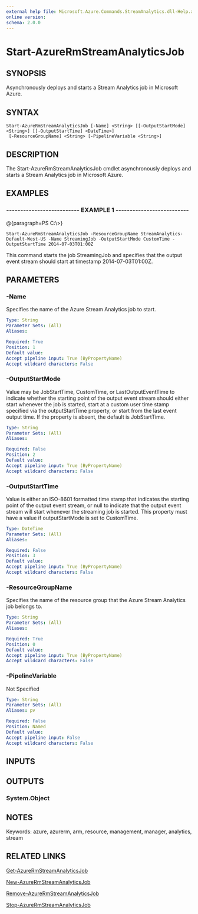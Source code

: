 ```yaml
---
external help file: Microsoft.Azure.Commands.StreamAnalytics.dll-Help.xml
online version: 
schema: 2.0.0
---
```


# Start-AzureRmStreamAnalyticsJob
## SYNOPSIS
Asynchronously deploys and starts a Stream Analytics job in Microsoft Azure.

## SYNTAX

```
Start-AzureRmStreamAnalyticsJob [-Name] <String> [[-OutputStartMode] <String>] [[-OutputStartTime] <DateTime>]
 [-ResourceGroupName] <String> [-PipelineVariable <String>]
```

## DESCRIPTION
The Start-AzureRmStreamAnalyticsJob cmdlet asynchronously deploys and starts a Stream Analytics job in Microsoft Azure.

## EXAMPLES

### --------------------------  EXAMPLE 1  --------------------------
@{paragraph=PS C:\\\>}

```
Start-AzureRmStreamAnalyticsJob -ResourceGroupName StreamAnalytics-Default-West-US -Name StreamingJob -OutputStartMode CustomTime -OutputStartTime 2014-07-03T01:00Z
```

This command starts the job StreamingJob and specifies that the output event stream should start at timestamp 2014-07-03T01:00Z.

## PARAMETERS

### -Name
Specifies the name of the Azure Stream Analytics job to start.

```yaml
Type: String
Parameter Sets: (All)
Aliases: 

Required: True
Position: 1
Default value: 
Accept pipeline input: True (ByPropertyName)
Accept wildcard characters: False
```

### -OutputStartMode
Value may be JobStartTime, CustomTime, or LastOutputEventTime to indicate whether the starting point of the output event stream should either start whenever the job is started, start at a custom user time stamp specified via the outputStartTime property, or start from the last event output time.
If the property is absent, the default is JobStartTime.

```yaml
Type: String
Parameter Sets: (All)
Aliases: 

Required: False
Position: 2
Default value: 
Accept pipeline input: True (ByPropertyName)
Accept wildcard characters: False
```

### -OutputStartTime
Value is either an ISO-8601 formatted time stamp that indicates the starting point of the output event stream, or null to indicate that the output event stream will start whenever the streaming job is started.
This property must have a value if outputStartMode is set to CustomTime.

```yaml
Type: DateTime
Parameter Sets: (All)
Aliases: 

Required: False
Position: 3
Default value: 
Accept pipeline input: True (ByPropertyName)
Accept wildcard characters: False
```

### -ResourceGroupName
Specifies the name of the resource group that the Azure Stream Analytics job belongs to.

```yaml
Type: String
Parameter Sets: (All)
Aliases: 

Required: True
Position: 0
Default value: 
Accept pipeline input: True (ByPropertyName)
Accept wildcard characters: False
```

### -PipelineVariable
Not Specified

```yaml
Type: String
Parameter Sets: (All)
Aliases: pv

Required: False
Position: Named
Default value: 
Accept pipeline input: False
Accept wildcard characters: False
```

## INPUTS

## OUTPUTS

### System.Object

## NOTES
Keywords: azure, azurerm, arm, resource, management, manager, analytics, stream

## RELATED LINKS

[Get-AzureRmStreamAnalyticsJob]()

[New-AzureRmStreamAnalyticsJob]()

[Remove-AzureRmStreamAnalyticsJob]()

[Stop-AzureRmStreamAnalyticsJob]()

